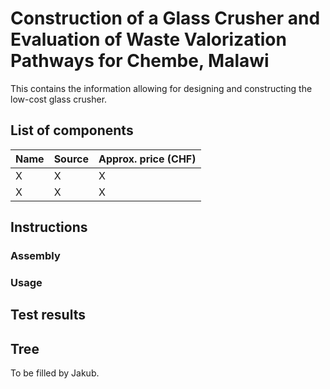 # Construction of a Glass Crusher and Evaluation of Waste Valorization Pathways for Chembe, Malawi

This contains the information allowing for designing and constructing the low-cost glass crusher.

## List of components

| Name | Source | Approx. price (CHF) |
| ---- | ------ | ------------------- |
| X | X | X |
| X | X | X |

## Instructions

### Assembly

### Usage

## Test results

## Tree

To be filled by Jakub.